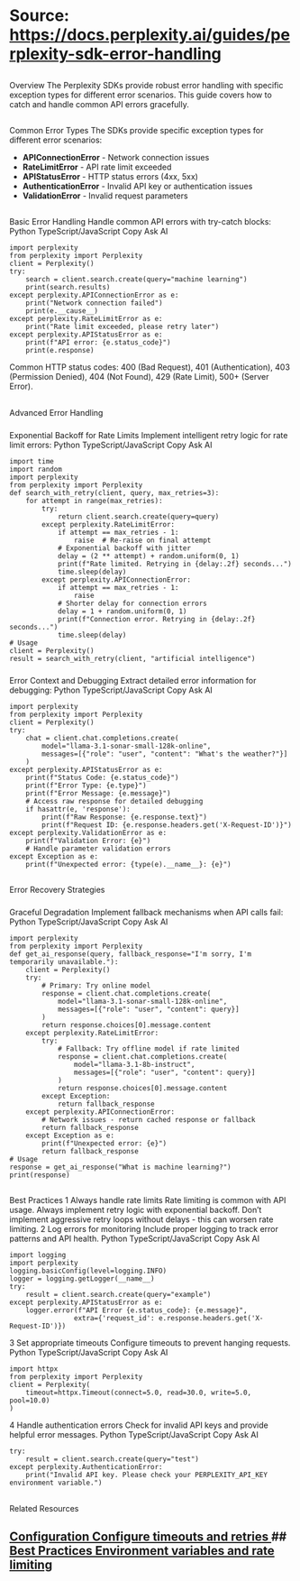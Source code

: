# Source: https://docs.perplexity.ai/guides/perplexity-sdk-error-handling

## 
[​](https://docs.perplexity.ai/guides/perplexity-sdk-error-handling#overview)
Overview
The Perplexity SDKs provide robust error handling with specific exception types for different error scenarios. This guide covers how to catch and handle common API errors gracefully.
## 
[​](https://docs.perplexity.ai/guides/perplexity-sdk-error-handling#common-error-types)
Common Error Types
The SDKs provide specific exception types for different error scenarios:
  * **APIConnectionError** - Network connection issues
  * **RateLimitError** - API rate limit exceeded
  * **APIStatusError** - HTTP status errors (4xx, 5xx)
  * **AuthenticationError** - Invalid API key or authentication issues
  * **ValidationError** - Invalid request parameters


## 
[​](https://docs.perplexity.ai/guides/perplexity-sdk-error-handling#basic-error-handling)
Basic Error Handling
Handle common API errors with try-catch blocks:
Python
TypeScript/JavaScript
Copy
Ask AI
```
import perplexity
from perplexity import Perplexity
client = Perplexity()
try:
    search = client.search.create(query="machine learning")
    print(search.results)
except perplexity.APIConnectionError as e:
    print("Network connection failed")
    print(e.__cause__)
except perplexity.RateLimitError as e:
    print("Rate limit exceeded, please retry later")
except perplexity.APIStatusError as e:
    print(f"API error: {e.status_code}")
    print(e.response)

```

Common HTTP status codes: 400 (Bad Request), 401 (Authentication), 403 (Permission Denied), 404 (Not Found), 429 (Rate Limit), 500+ (Server Error).
## 
[​](https://docs.perplexity.ai/guides/perplexity-sdk-error-handling#advanced-error-handling)
Advanced Error Handling
### 
[​](https://docs.perplexity.ai/guides/perplexity-sdk-error-handling#exponential-backoff-for-rate-limits)
Exponential Backoff for Rate Limits
Implement intelligent retry logic for rate limit errors:
Python
TypeScript/JavaScript
Copy
Ask AI
```
import time
import random
import perplexity
from perplexity import Perplexity
def search_with_retry(client, query, max_retries=3):
    for attempt in range(max_retries):
        try:
            return client.search.create(query=query)
        except perplexity.RateLimitError:
            if attempt == max_retries - 1:
                raise  # Re-raise on final attempt
            # Exponential backoff with jitter
            delay = (2 ** attempt) + random.uniform(0, 1)
            print(f"Rate limited. Retrying in {delay:.2f} seconds...")
            time.sleep(delay)
        except perplexity.APIConnectionError:
            if attempt == max_retries - 1:
                raise
            # Shorter delay for connection errors
            delay = 1 + random.uniform(0, 1)
            print(f"Connection error. Retrying in {delay:.2f} seconds...")
            time.sleep(delay)
# Usage
client = Perplexity()
result = search_with_retry(client, "artificial intelligence")

```

### 
[​](https://docs.perplexity.ai/guides/perplexity-sdk-error-handling#error-context-and-debugging)
Error Context and Debugging
Extract detailed error information for debugging:
Python
TypeScript/JavaScript
Copy
Ask AI
```
import perplexity
from perplexity import Perplexity
client = Perplexity()
try:
    chat = client.chat.completions.create(
        model="llama-3.1-sonar-small-128k-online",
        messages=[{"role": "user", "content": "What's the weather?"}]
    )
except perplexity.APIStatusError as e:
    print(f"Status Code: {e.status_code}")
    print(f"Error Type: {e.type}")
    print(f"Error Message: {e.message}")
    # Access raw response for detailed debugging
    if hasattr(e, 'response'):
        print(f"Raw Response: {e.response.text}")
        print(f"Request ID: {e.response.headers.get('X-Request-ID')}")
except perplexity.ValidationError as e:
    print(f"Validation Error: {e}")
    # Handle parameter validation errors
except Exception as e:
    print(f"Unexpected error: {type(e).__name__}: {e}")

```

## 
[​](https://docs.perplexity.ai/guides/perplexity-sdk-error-handling#error-recovery-strategies)
Error Recovery Strategies
### 
[​](https://docs.perplexity.ai/guides/perplexity-sdk-error-handling#graceful-degradation)
Graceful Degradation
Implement fallback mechanisms when API calls fail:
Python
TypeScript/JavaScript
Copy
Ask AI
```
import perplexity
from perplexity import Perplexity
def get_ai_response(query, fallback_response="I'm sorry, I'm temporarily unavailable."):
    client = Perplexity()
    try:
        # Primary: Try online model
        response = client.chat.completions.create(
            model="llama-3.1-sonar-small-128k-online",
            messages=[{"role": "user", "content": query}]
        )
        return response.choices[0].message.content
    except perplexity.RateLimitError:
        try:
            # Fallback: Try offline model if rate limited
            response = client.chat.completions.create(
                model="llama-3.1-8b-instruct",
                messages=[{"role": "user", "content": query}]
            )
            return response.choices[0].message.content
        except Exception:
            return fallback_response
    except perplexity.APIConnectionError:
        # Network issues - return cached response or fallback
        return fallback_response
    except Exception as e:
        print(f"Unexpected error: {e}")
        return fallback_response
# Usage
response = get_ai_response("What is machine learning?")
print(response)

```

## 
[​](https://docs.perplexity.ai/guides/perplexity-sdk-error-handling#best-practices)
Best Practices
1
Always handle rate limits
Rate limiting is common with API usage. Always implement retry logic with exponential backoff.
Don’t implement aggressive retry loops without delays - this can worsen rate limiting.
2
Log errors for monitoring
Include proper logging to track error patterns and API health.
Python
TypeScript/JavaScript
Copy
Ask AI
```
import logging
import perplexity
logging.basicConfig(level=logging.INFO)
logger = logging.getLogger(__name__)
try:
    result = client.search.create(query="example")
except perplexity.APIStatusError as e:
    logger.error(f"API Error {e.status_code}: {e.message}", 
                extra={'request_id': e.response.headers.get('X-Request-ID')})

```

3
Set appropriate timeouts
Configure timeouts to prevent hanging requests.
Python
TypeScript/JavaScript
Copy
Ask AI
```
import httpx
from perplexity import Perplexity
client = Perplexity(
    timeout=httpx.Timeout(connect=5.0, read=30.0, write=5.0, pool=10.0)
)

```

4
Handle authentication errors
Check for invalid API keys and provide helpful error messages.
Python
TypeScript/JavaScript
Copy
Ask AI
```
try:
    result = client.search.create(query="test")
except perplexity.AuthenticationError:
    print("Invalid API key. Please check your PERPLEXITY_API_KEY environment variable.")

```

## 
[​](https://docs.perplexity.ai/guides/perplexity-sdk-error-handling#related-resources)
Related Resources
## [Configuration Configure timeouts and retries ](https://docs.perplexity.ai/guides/perplexity-sdk-configuration)## [Best Practices Environment variables and rate limiting ](https://docs.perplexity.ai/guides/perplexity-sdk-best-practices)
